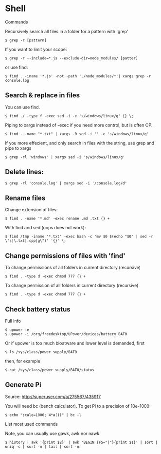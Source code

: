 # Shell

Commands

Recursively search all files in a folder for a pattern with 'grep'

```
$ grep -r [pattern]
```
If you want to limit your scope:

```
$ grep -r --include=*.js --exclude-dir=node_modules/ [patter]
```

or use find:

```
$ find . -iname '*.js' -not -path './node_modules/*'| xargs grep -r console.log
```

## Search & replace in files

You can use find.

```
$ find ./ -type f -exec sed -i -e 's/windows/linux/g' {} \;
```

Piping to xargs instead of -exec if you need more control, but is often OP.

```
$ find . -name "*.txt" | xargs -0 sed -i '' -e 's/windows/linux/g'
```

If you more effecient, and only search in files with the string, use grep and pipe to xargs

```
$ grep -rl 'windows' | xargs sed -i 's/windows/linux/g'
```

## Delete lines:

```
$ grep -rl 'console.log' | xargs sed -i '/console.log/d'
```

## Rename files

Change extension of files:

```
$ find . -name '*.md' -exec rename .md .txt {} +
```

With find and sed (oops does not work):

```
$ find /tmp -iname "*.txt" -exec bash -c 'mv $0 $(echo "$0" | sed -r \"s|\.txt|.cpp|g\")' '{}' \;
```


## Change permissions of files with 'find'

To change permissions of all folders in current directory (recursive)

```
$ find . -type d -exec chmod 777 {} +
```

To change permission of all folders in current directory (recursive)

```
$ find . -type d -exec chmod 777 {} +
```

## Check battery status

Full info 

```
$ upower -e
$ upower -i /org/freedesktop/UPower/devices/battery_BAT0
```

Or if upower is too much bloatware and lower level is demanded, first

```
$ ls /sys/class/power_supply/BAT0
```

then, for example

```
$ cat /sys/class/power_supply/BAT0/status
```

## Generate Pi

Source: <http://superuser.com/a/275567/435917>

You will need bc (bench calculator). To get Pi to a precision of 10e-1000:

```
$ echo "scale=1000; 4*a(1)" | bc -l
```

List most used commands

Note, you can usually use gawk, awk nor nawk.

```
$ history | awk '{print $2}' | awk 'BEGIN {FS="|"}{print $1}' | sort | uniq -c | sort -n | tail | sort -nr
```
